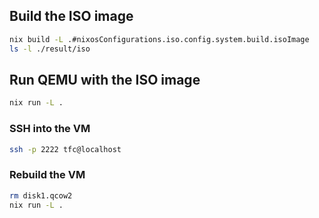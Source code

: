## Build the ISO image

```bash
nix build -L .#nixosConfigurations.iso.config.system.build.isoImage
ls -l ./result/iso
````

## Run QEMU with the ISO image

```bash
nix run -L .
````


### SSH into the VM

```bash
ssh -p 2222 tfc@localhost
```

### Rebuild the VM

```bash
rm disk1.qcow2
nix run -L .
```